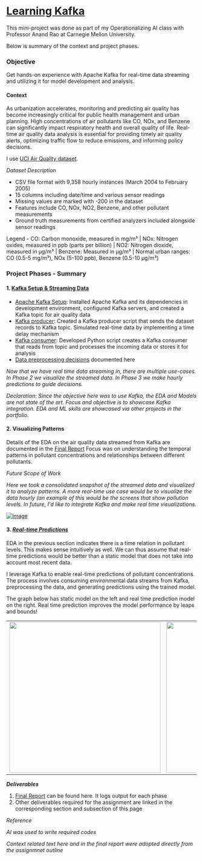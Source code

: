 # [**Learning Kafka**](https://github.com/gsam95/gsam95/tree/main/Kafka)

This mini-project was done as part of my Operationalizing AI class with Professor Anand Rao at Carnegie Mellon University.

Below is summary of the context and project phases.



### **Objective**

Get hands-on experience with Apache Kafka for real-time data streaming and utilizing it for model development and analysis.


#### **Context**

As urbanization accelerates, monitoring and predicting air quality has become increasingly critical for public health management and urban planning. High concentrations of air pollutants like CO, NOx, and Benzene can significantly impact respiratory health and overall quality of life. Real-time air quality data analysis is essential for providing timely air quality alerts, optimizing traffic flow to reduce emissions, and informing policy decisions.

I use [UCI Air Quality dataset](https://archive.ics.uci.edu/ml/datasets/Air+Quality).

_Dataset Description_

- CSV file format with 9,358 hourly instances (March 2004 to February 2005)
- 15 columns including date/time and various sensor readings
- Missing values are marked with -200 in the dataset
- Features include CO, NOx, NO2, Benzene, and other pollutant measurements
- Ground truth measurements from certified analyzers included alongside sensor readings

Legend - CO: Carbon monoxide, measured in mg/m³ | NOx: Nitrogen oxides, measured in ppb (parts per billion) | NO2: Nitrogen dioxide, measured in µg/m³ | Benzene: Measured in µg/m³ | Normal urban ranges: CO (0.5-5 mg/m³), NOx (5-100 ppb), Benzene (0.5-10 µg/m³)


### **Project Phases - Summary**

#### 1. [Kafka Setup & Streaming Data](https://github.com/gsam95/gsam95/tree/main/Kafka/Phase1)

- [Apache Kafka Setup](https://github.com/gsam95/gsam95/blob/main/Kafka/Phase1/kafkasetup.md): Installed Apache Kafka and its dependencies in development environment, configured Kafka servers, and created a Kafka topic for air quality data
- [Kafka producer](https://github.com/gsam95/gsam95/blob/main/Kafka/Phase1/producer.py): Created a Kafka producer script that sends the dataset records to Kafka topic. Simulated real-time data by implementing a time delay mechanism
- [Kafka consumer](https://github.com/gsam95/gsam95/blob/main/Kafka/Phase1/consumer.py): Developed Python script creates a Kafka consumer that reads from topic and processes the incoming data or stores it for analysis
- [Data preprocessing decisions](https://github.com/gsam95/gsam95/blob/main/Kafka/Phase1/datapreprocessingdecision.md) documented here



_Now that we have real time data streaming in, there are multiple use-cases. In Phase 2 we visualize the streamed data. In Phase 3 we make hourly predictions to guide decisions._

_Declaration: Since the objective here was to use Kafka, the EDA and Models are not state of the art. Focus and objective is to showcase Kafka integration. EDA and ML skills are showcased via other projects in the portfolio._


#### 2. **Visualizing Patterns**

Details of the EDA on the air quality data streamed from Kafka are documented in the [Final Report](https://github.com/gsam95/gsam95/blob/main/Kafka/FinalReport.md) Focus was on understanding the temporal patterns in pollutant concentrations and relationships between different pollutants.


_Future Scope of Work_

_Here we took a consolidated snapshot of the streamed data and visualized it to analyze patterns. A more real-time use case would be to visualize the data hourly (an example of this would be the screens that show pollution levels. In future, I'd like to integrate Kafka and make real time visualizations._

[![image](https://github.com/user-attachments/assets/1b221f7f-4262-4f9f-a882-9e252095248a)](https://www.dreamstime.com/air-pollution-index-api-air-pollution-index-roadsign-electronic-screen-many-uses-environment-pollution-control-image109106661)


#### 3. [*Real-time Predictions*](https://github.com/gsam95/gsam95/tree/main/Kafka/Phase3) 

EDA in the previous section indicates there is a time relation in pollutant levels. This makes sense intuitively as well. We can thus assume that real-time predictions would be better than a static model that does not take into account most recent data.


I leverage Kafka to enable real-time predictions of pollutant concentrations. The process involves consuming environmental data streams from Kafka, preprocessing the data, and generating predictions using the trained model.

The graph below has static model on the left and real time prediction model on the right. Real time prediction improves the model performance by leaps and bounds!

<table>
  <tr>
    <td>
      <img src="https://github.com/user-attachments/assets/a9ecc918-d406-4c77-90da-a7777b2cbd2b" width="400">
    </td>
    <td>
      <img src="https://github.com/user-attachments/assets/02a5f806-5e2d-4b2f-a7c1-f56463b5bd7a" width="400">
    </td>
  </tr>
</table>







_**Deliverables**_

1. [Final Report](https://github.com/gsam95/gsam95/blob/main/Kafka/FinalReport.md) can be found here. It logs output for each phase
2. Other deliverables required for the assignment are linked in the corresponding section and subsection of this page





_Reference_

_AI was used to write required codes_

_Context related text here and in the final report were adopted directly from the assignmnet outline_





